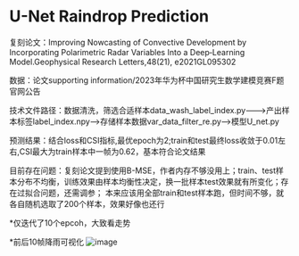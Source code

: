 # U-Net Raindrop Prediction
复刻论文：Improving Nowcasting of Convective Development by Incorporating Polarimetric Radar Variables Into a Deep‐Learning Model.Geophysical Research Letters,48(21), e2021GL095302

数据：论文supporting information/2023年华为杯中国研究生数学建模竞赛F题官网公告

技术文件路径：数据清洗，筛选合适样本data_wash_label_index.py--->产出样本标签label_index.npy-->存储样本数据var_data_filter_re.py-->模型U_net.py

预测结果：结合loss和CSI指标,最优epoch为2;train和test最终loss收敛于0.01左右,CSI最大为train样本中一帧为0.62，基本符合论文结果

目前存在问题：复刻论文提到使用B-MSE，作者内存不够没用上；train、test样本分布不均衡，训练效果由样本均衡性决定，换一批样本test效果就有所变化；存在过拟合问题，还需调参；
本来应该用全部train和test样本跑，但时间不够，就各自随机选取了200个样本，效果好像也还行

*仅迭代了10个epcoh，大致看走势

*前后10帧降雨可视化
![image](https://github.com/lucyqiao123/U-Net-Raindrop-Prediction/blob/main/visdom_picture.jpg)


